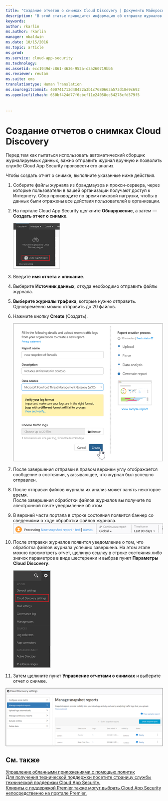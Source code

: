 ```yaml
---
title: "Создание отчетов о снимках Cloud Discovery | Документы Майкрософт"
description: "В этой статье приводится информация об отправке журналов вручную для создания отчета о снимке приложений Cloud Discovery."
keywords: 
author: rkarlin
ms.author: rkarlin
manager: mbaldwin
ms.date: 10/15/2016
ms.topic: article
ms.prod: 
ms.service: cloud-app-security
ms.technology: 
ms.assetid: ecc1949d-c861-4636-952a-c3a260719bb5
ms.reviewer: reutam
ms.suite: ems
translationtype: Human Translation
ms.sourcegitcommit: 400741713d40422a3b1c7680663a572d18e9c692
ms.openlocfilehash: 650bf424d77f6cbcf11e24058ec54278cfd579f5


---
```


# <a name="create-snapshot-cloud-discovery-reports"></a>Создание отчетов о снимках Cloud Discovery
Перед тем как пытаться использовать автоматический сборщик журналируемых данных, важно отправить журнал вручную и позволить службе Cloud App Security произвести его анализ.

Чтобы создать отчет о снимке, выполните указанные ниже действия.
  
1.  Соберите файлы журнала из брандмауэра и прокси-сервера, через которые пользователи в вашей организации получают доступ к Интернету. Сбор производите по время пиковой нагрузки, чтобы в данных были отражены все действия пользователей в организации.  
  
2.  На портале Cloud App Security щелкните **Обнаружение**, а затем — **Создать отчет о снимке**.  
  
     ![Создание отчета о снимке](./media/create-new-snapshot-report.png)
     
      
3.  Введите **имя отчета** и **описание**.
  
4.  Выберите **Источник данных**, откуда необходимо отправить файлы журнала.  
  
5.  **Выберите журналы трафика**, которые нужно отправить. Одновременно можно отправить до 20 файлов.  
  
6.  Нажмите кнопку **Create** (Создать).  
  
     ![Новый отчет о снимке](./media/new-snapshot-report.png) 
  
7.  После завершения отправки в правом верхнем углу отображается сообщение о состоянии, указывающее, что журнал был успешно отправлен.  
  
8.  После отправки файлов журнала их анализ может занять некоторое время.  
После завершения обработки файлов журналов вы получите по электронной почте уведомление об этом. 
  
9. В верхней части портала в строке состояния появится баннер со сведениями о ходе обработки файлов журнала.  
![строка меню с сообщением об обработке файлов журнала](./media/processing-log-file-menu-bar.png) 
   
10. После отправки журналов появится уведомление о том, что обработка файлов журнала успешно завершена. На этом этапе можно просмотреть отчет, щелкнув ссылку в строке состояния либо значок параметров в виде шестеренки и выбрав пункт **Параметры Cloud Discovery**.   
  
     ![Вкладка параметров обнаружения](./media/discovery-settings-tab.png)
11. Затем щелкните пункт **Управление отчетами о снимках** и выберите отчет о снимке.
 
![управление отчетами о снимках](./media/snapshot-report-managment.png)

  
      
## <a name="see-also"></a>См. также  
[Управление облачными приложениями с помощью политик](control-cloud-apps-with-policies.md)   
[Для получения технической поддержки посетите страницу службы технической поддержки Cloud App Security.](http://support.microsoft.com/oas/default.aspx?prid=16031)   
[Клиенты с поддержкой Premier также могут выбрать Cloud App Security непосредственно на портале Premier.](https://premier.microsoft.com/)  
    
      
  


<!--HONumber=Oct16_HO5-->


